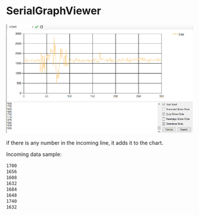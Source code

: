 # SerialGraphViewer
 
![alt ScreenShot](screenShot.png)

if there is any number in the incoming line, it adds it to the chart.

Incoming data sample:
```
1700
1656
1608
1632
1684
1648
1740
1632
```
